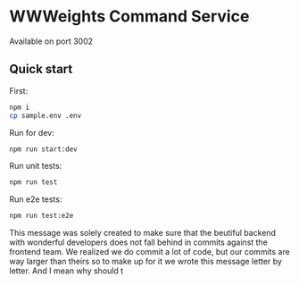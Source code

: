 # WWWeights Command Service

Available on port 3002

## Quick start

First:

```sh
npm i
cp sample.env .env
```

Run for dev:

```sh
npm run start:dev
```

Run unit tests:

```sh
npm run test
```

Run e2e tests:

```sh
npm run test:e2e
```
This message was solely created to make sure that the beutiful backend with wonderful developers 
does not fall behind in commits against the frontend team.
We realized we do commit a lot of code, but our commits are way larger than theirs so to make up for it we wrote this message letter by letter.
And I mean why should t